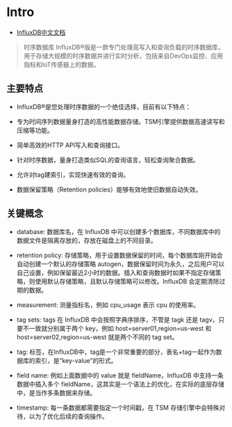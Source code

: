 # Intro

- [InfluxDB中文文档](https://jasper-zhang1.gitbooks.io/influxdb/content/)

> 时序数据库 InfluxDB®版是一款专门处理高写入和查询负载的时序数据库，用于存储大规模的时序数据并进行实时分析，包括来自DevOps监控、应用指标和IoT传感器上的数据。

## 主要特点

* InfluxDB®是您处理时序数据的一个绝佳选择，目前有以下特点：

* 专为时间序列数据量身打造的高性能数据存储。TSM引擎提供数据高速读写和压缩等功能。
  
* 简单高效的HTTP API写入和查询接口。
  
* 针对时序数据，量身打造类似SQL的查询语言，轻松查询聚合数据。
  
* 允许对tag建索引，实现快速有效的查询。
  
* 数据保留策略（Retention policies）能够有效地使旧数据自动失效。

## 关键概念

- database: 数据库名，在 InfluxDB 中可以创建多个数据库，不同数据库中的数据文件是隔离存放的，存放在磁盘上的不同目录。
  
- retention policy: 存储策略，用于设置数据保留的时间，每个数据库刚开始会自动创建一个默认的存储策略 autogen，数据保留时间为永久，之后用户可以自己设置，例如保留最近2小时的数据。插入和查询数据时如果不指定存储策略，则使用默认存储策略，且默认存储策略可以修改。InfluxDB 会定期清除过期的数据。
  
- measurement: 测量指标名，例如 cpu_usage 表示 cpu 的使用率。

- tag sets: tags 在 InfluxDB 中会按照字典序排序，不管是 tagk 还是 tagv，只要不一致就分别属于两个 key，例如 host=server01,region=us-west 和 host=server02,region=us-west 就是两个不同的 tag set。

- tag: 标签，在InfluxDB中，tag是一个非常重要的部分，表名+tag一起作为数据库的索引，是“key-value”的形式。

- field name: 例如上面数据中的 value 就是 fieldName，InfluxDB 中支持一条数据中插入多个 fieldName，这其实是一个语法上的优化，在实际的底层存储中，是当作多条数据来存储。

- timestamp: 每一条数据都需要指定一个时间戳，在 TSM 存储引擎中会特殊对待，以为了优化后续的查询操作。